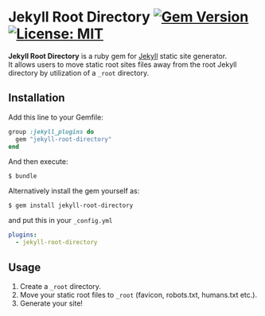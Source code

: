 # Jekyll Root Directory  [![Gem Version](https://badge.fury.io/rb/jekyll-root-directory.svg)](https://badge.fury.io/rb/jekyll-root-directory) [![License: MIT](https://img.shields.io/badge/License-MIT-yellow.svg)](https://opensource.org/licenses/MIT)

**Jekyll Root Directory** is a ruby gem for [Jekyll](https://jekyllrb.com/) static site generator.  
It allows users to move static root sites files away from the root Jekyll directory by utilization of a `_root` directory.

## Installation
Add this line to your Gemfile:

```ruby
group :jekyll_plugins do
  gem "jekyll-root-directory"
end
```

And then execute:

    $ bundle

Alternatively install the gem yourself as:

    $ gem install jekyll-root-directory

and put this in your ``_config.yml`` 

```yaml
plugins:
  - jekyll-root-directory
```

## Usage

1. Create a `_root` directory.
2. Move your static root files to `_root` (favicon, robots.txt, humans.txt etc.).
3. Generate your site!
